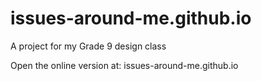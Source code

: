 # issues-around-me.github.io
A project for my Grade 9 design class

Open the online version at:
issues-around-me.github.io